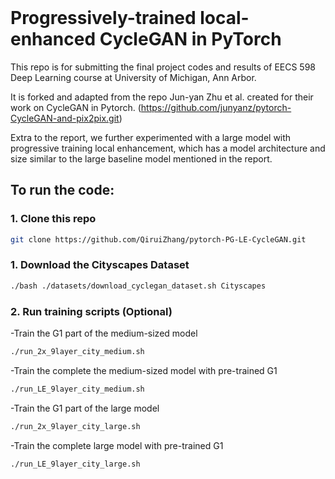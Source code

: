 <br><br><br>

# Progressively-trained local-enhanced CycleGAN in PyTorch

This repo is for submitting the final project codes and results of EECS 598 Deep Learning course at University of Michigan, Ann Arbor.

It is forked and adapted from the repo Jun-yan Zhu et al. created for their work on CycleGAN in Pytorch. (https://github.com/junyanz/pytorch-CycleGAN-and-pix2pix.git) 

Extra to the report, we further experimented with a large model with progressive training local enhancement, which has a model architecture and size similar to the large baseline model mentioned in the report.

## To run the code: 
### 1. Clone this repo
```bash
git clone https://github.com/QiruiZhang/pytorch-PG-LE-CycleGAN.git
```

### 1. Download the Cityscapes Dataset
```bash
./bash ./datasets/download_cyclegan_dataset.sh Cityscapes
```

### 2. Run training scripts (Optional)
-Train the G1 part of the medium-sized model 
```bash
./run_2x_9layer_city_medium.sh
```
-Train the complete the medium-sized model with pre-trained G1
```bash
./run_LE_9layer_city_medium.sh
```

-Train the G1 part of the large model 
```bash
./run_2x_9layer_city_large.sh
```
-Train the complete large model with pre-trained G1
```bash
./run_LE_9layer_city_large.sh
```
